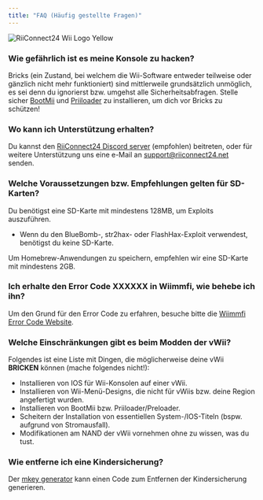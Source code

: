 ```yaml
---
title: "FAQ (Häufig gestellte Fragen)"
---
```


![RiiConnect24 Wii Logo Yellow](/images/Wii_Yellow_Gray.jpg)

### Wie gefährlich ist es meine Konsole zu hacken?
Bricks (ein Zustand, bei welchem die Wii-Software entweder teilweise oder gänzlich nicht mehr funktioniert) sind mittlerweile grundsätzlich unmöglich, es sei denn du ignorierst bzw. umgehst alle Sicherheitsabfragen. Stelle sicher [BootMii](bootmii) und [Priiloader](priiloader) zu installieren, um dich vor Bricks zu schützen!

### Wo kann ich Unterstützung erhalten?
Du kannst den [RiiConnect24 Discord server](https://discord.gg/rc24) (empfohlen) beitreten, oder für weitere Unterstützung uns eine e-Mail an [ support@riiconnect24.net](mailto:support@riiconnect24.net) senden.

### Welche Voraussetzungen bzw. Empfehlungen gelten für SD-Karten?
Du benötigst eine SD-Karte mit mindestens 128MB, um Exploits auszuführen.

- Wenn du den BlueBomb-, str2hax- oder FlashHax-Exploit verwendest, benötigst du keine SD-Karte.

Um Homebrew-Anwendungen zu speichern, empfehlen wir eine SD-Karte mit mindestens 2GB.

### Ich erhalte den Error Code XXXXXX in Wiimmfi, wie behebe ich ihn?
Um den Grund für den Error Code zu erfahren, besuche bitte die [Wiimmfi Error Code Website](https://wiimmfi.de/error).

### Welche Einschränkungen gibt es beim Modden der vWii?
Folgendes ist eine Liste mit Dingen, die möglicherweise deine vWii **BRICKEN** können (mache folgendes nicht!):
* Installieren von IOS für Wii-Konsolen auf einer vWii.
* Installieren von Wii-Menü-Designs, die nicht für vWiis bzw. deine Region angefertigt wurden.
* Installieren von BootMii bzw. Priiloader/Preloader.
* Scheitern der Installation von essentiellen System-/IOS-Titeln (bspw. aufgrund von Stromausfall).
* Modifikationen am NAND der vWii vornehmen ohne zu wissen, was du tust.

### Wie entferne ich eine Kindersicherung?
Der [mkey generator](https://mkey.salthax.org) kann einen Code zum Entfernen der Kindersicherung generieren.
